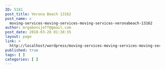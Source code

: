 ```yaml
---
ID: 5181
post_title: Verona Beach 13162
post_name: >
  moving-services-moving-services-moving-services-veronabeach-13162
author: mrgabonijeff@gmail.com
post_date: 2018-03-28 01:38:35
layout: page
link: >
  http://localhost/wordpress/moving-services-moving-services-moving-services-veronabeach-13162/
published: true
tags: [ ]
categories: [ ]
---
```

